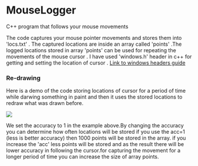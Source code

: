 # MouseLogger
C++ program that follows your mouse movements

The code captures your mouse pointer movements and stores them into 'locs.txt' .
The captured locations are inside an array called 'points' .The logged locations stored in array 'points' can be used for repeating the movements of the mouse cursor .
I have used 'windows.h' header in c++ for getting and setting the location of cursor .
 [Link to windows headers guide](https://docs.microsoft.com/en-us/windows/desktop/winprog/using-the-windows-headers)

### Re-drawing 
Here is a demo of the code storing locations of cursor for a period of time while darwing something in paint and then it uses the stored locations to redraw what was drawn before.

![](http://s8.picofile.com/file/8351330676/1.gif)

We set the accuracy to 1 in the example above.By changing the accuracy you can determine how often locations will be stored if you use the acc=1 (less is better accuracy) then 1000 points will be stored in the array.
if you increase the 'acc' less points will be stored and as the result there will be lower accuracy in following the cursor.for capturing the movement for a longer period of time you can increase the size of array points.

